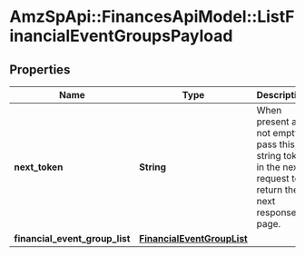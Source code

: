 # AmzSpApi::FinancesApiModel::ListFinancialEventGroupsPayload

## Properties
Name | Type | Description | Notes
------------ | ------------- | ------------- | -------------
**next_token** | **String** | When present and not empty, pass this string token in the next request to return the next response page. | [optional] 
**financial_event_group_list** | [**FinancialEventGroupList**](FinancialEventGroupList.md) |  | [optional] 


